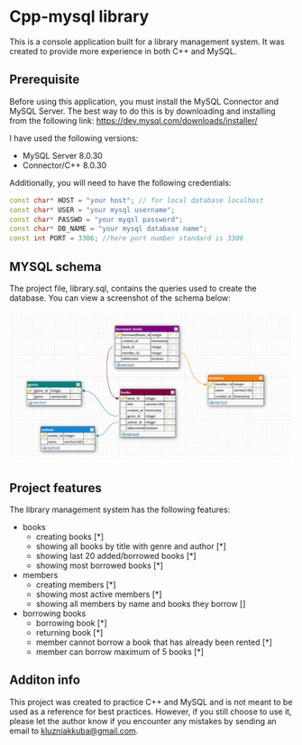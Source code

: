 # Cpp-mysql library

This is a console application built for a library management system. It was created to provide more experience in both C++ and MySQL.

## Prerequisite


Before using this application, you must install the MySQL Connector and MySQL Server. The best way to do this is by downloading and installing from the following link:
https://dev.mysql.com/downloads/installer/

I have used the following versions:

- MySQL Server 8.0.30
- Connector/C++ 8.0.30

Additionally, you will need to have the following credentials:

```cpp
const char* HOST = "your host"; // for local database localhost
const char* USER = "your mysql username";
const char* PASSWD = "your myqsl password";
const char* DB_NAME = "your mysql database name";
const int PORT = 3306; //here port number standard is 3306
```

## MYSQL schema

The project file, library.sql, contains the queries used to create the database. You can view a screenshot of the schema below:

![MySQL schema screenshot](librarySchema.png?raw=true "MySQL schema screenshot")

## Project features

The library management system has the following features:

* books
  - creating books [*]
  - showing all books by title with genre and author [*]
  - showing last 20 added/borrowed books [*]
  - showing most borrowed books [*]
* members 
  - creating members [*]
  - showing most active members [*]
  - showing all members by name and books they borrow []
* borrowing books 
  - borrowing book [*]
  - returning book [*]
  - member cannot borrow a book that has already been rented [*]
  - member can borrow maximum of 5 books [*]
## Additon info

This project was created to practice C++ and MySQL and is not meant to be used as a reference for best practices. However, if you still choose to use it, please let the author know if you encounter any mistakes by sending an email to kluzniakkuba@gmail.com.
